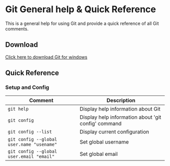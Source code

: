 # Git General help & Quick Reference 
This is a general help for using Git and provide a quick reference of all Git comments.

## Download
[Click here to download Git for windows][ref01]

## Quick Reference
### Setup and Config
Comment | Description
------- | -----------
`git help` | Display help information about Git
`git config` | Display help information about 'git config' command
`git config --list` | Display current configuration
`git config --global user.name "usename"` | Set global username
`git config --global user.email "email"` | Set global email
[ref01]: https://git-for-windows.github.io/  "Git Download for windows"